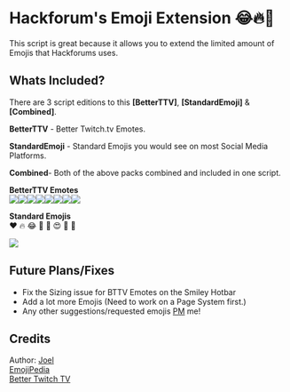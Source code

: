 # Hackforum's Emoji Extension 😂🔥🙏
This script is great because it allows you to extend the limited amount of Emojis that Hackforums uses.

## Whats Included?
There are 3 script editions to this **[BetterTTV]**, **[StandardEmoji]**</u> & **[Combined]**.

**BetterTTV** - Better Twitch.tv Emotes.

**StandardEmoji** - Standard Emojis you would see on most Social Media Platforms.

**Combined**- Both of the above packs combined and included in one script.

<b>BetterTTV Emotes</b><br>
<img src="https://i.ibb.co/ph9Jm7c/nymnCorn.gif"><img src="https://i.ibb.co/yWy5RKp/peepo-Dance.gif"><img src="https://i.ibb.co/N7rB0vT/peepoSad.png"><img src="https://i.ibb.co/jfzn4Vk/pepeD.gif"><img src="https://i.ibb.co/rk3hHHs/Pepega.png"><img src="https://i.ibb.co/MgNHmhP/Pepe-Hands.png"><img src="https://i.ibb.co/5M0HWzt/pepeJam.gif"><img src="https://i.ibb.co/X4CZnSp/Pepe-Laugh.gif">

<b>Standard Emojis</b><br>
❤ 🔥 😂 🥰 🥺 😍 👏 🙏
 
<img src="https://i.gyazo.com/7ed4ed944ff65ceb79ab528820d0092e.png">

## Future Plans/Fixes
- Fix the Sizing issue for BTTV Emotes on the Smiley Hotbar
- Add a lot more Emojis (Need to work on a Page System first.)
- Any other suggestions/requested emojis <a href="https://hackforums.net/private.php?action=send&uid=3790579&subject=Emoji%20Suggestion">PM</a> me! 

## Credits 
Author: <a href="https://hackforums.net/member.php?action=profile&uid=3790579" target="_blank">Joel</a><br>
<a href="https://emojipedia.org/">EmojiPedia</a><br>
<a href="https://betterttv.com/">Better Twitch TV</a>
